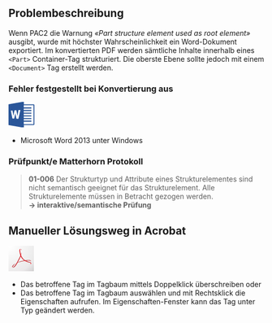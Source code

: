 ## Problembeschreibung

Wenn PAC2 die Warnung _«Part structure element used as root element»_ ausgibt, wurde mit höchster Wahrscheinlichkeit ein Word-Dokument exportiert. Im konvertierten PDF werden sämtliche Inhalte innerhalb eines `<Part>` Container-Tag strukturiert. Die oberste Ebene sollte jedoch mit einem `<Document>` Tag erstellt werden.

### Fehler festgestellt bei Konvertierung aus

![](/assets/icon_word.jpg)

* Microsoft Word 2013 unter Windows

### **Prüfpunkt/e Matterhorn Protokoll**

> **01-006** Der Strukturtyp und Attribute eines Strukturelementes sind nicht semantisch geeignet für das Strukturelement. Alle Strukturelemente müssen in Betracht gezogen werden.  
> **→ interaktive/semantische Prüfung**

## Manueller Lösungsweg in Acrobat

![](/assets/icon_acrobat.jpg)

* Das betroffene Tag im Tagbaum mittels Doppelklick überschreiben oder
* Das betroffene Tag im Tagbaum auswählen und mit Rechtsklick die Eigenschaften aufrufen. Im Eigenschaften-Fenster kann das Tag unter Typ geändert werden.



